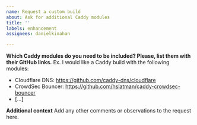 ```yaml
---
name: Request a custom build
about: Ask for additional Caddy modules
title: ''
labels: enhancement
assignees: danielkinahan

---
```


**Which Caddy modules do you need to be included? Please, list them with their GitHub links.**
Ex. I would like a Caddy build with the following modules:
- Cloudflare DNS: https://github.com/caddy-dns/cloudflare
- CrowdSec Bouncer: https://github.com/hslatman/caddy-crowdsec-bouncer
- [...]

**Additional context**
Add any other comments or observations to the request here.
